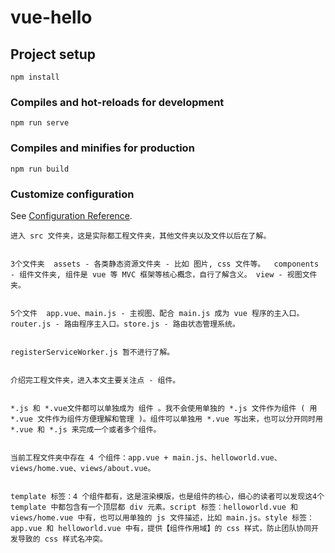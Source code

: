 # vue-hello

## Project setup
```
npm install
```

### Compiles and hot-reloads for development
``` 
npm run serve
```

### Compiles and minifies for production
```
npm run build
```

### Customize configuration
See [Configuration Reference](https://cli.vuejs.org/config/).


    进入 src 文件夹，这是实际都工程文件夹，其他文件夹以及文件以后在了解。
    

    3个文件夹  assets - 各类静态资源文件夹 - 比如 图片, css 文件等。  components - 组件文件夹, 组件是 vue 等 MVC 框架等核心概念，自行了解含义。 view - 视图文件夹。
    

    5个文件  app.vue、main.js - 主视图、配合 main.js 成为 vue 程序的主入口。router.js - 路由程序主入口。store.js - 路由状态管理系统。
    

    registerServiceWorker.js 暂不进行了解。 
    

    介绍完工程文件夹，进入本文主要关注点 - 组件。
    

    *.js 和 *.vue文件都可以单独成为 组件 。我不会使用单独的 *.js 文件作为组件 ( 用 *.vue 文件作为组件方便理解和管理 )。组件可以单独用 *.vue 写出来，也可以分开同时用 *.vue 和 *.js 来完成一个或者多个组件。
    

    当前工程文件夹中存在 4 个组件：app.vue + main.js、helloworld.vue、views/home.vue、views/about.vue。
    

    template 标签：4 个组件都有，这是渲染模版，也是组件的核心，细心的读者可以发现这4个 template 中都包含有一个顶层都 div 元素。script 标签：helloworld.vue 和 views/home.vue 中有，也可以用单独的 js 文件描述，比如 main.js。style 标签：app.vue 和 helloworld.vue 中有，提供【组件作用域】的 css 样式，防止团队协同开发导致的 css 样式名冲突。
